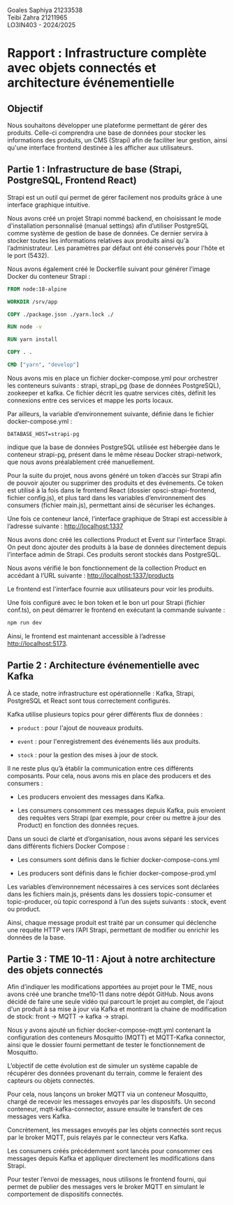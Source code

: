 Goales Saphiya 21233538  
Teibi Zahra 21211965  
LO3IN403 \- 2024/2025

# Rapport : Infrastructure complète avec objets connectés et architecture événementielle

## Objectif

Nous souhaitons développer une plateforme permettant de gérer des produits. Celle-ci comprendra une base de données pour stocker les informations des produits, un CMS (Strapi) afin de faciliter leur gestion, ainsi qu'une interface frontend destinée à les afficher aux utilisateurs.

## Partie 1 : Infrastructure de base (Strapi, PostgreSQL, Frontend React)

Strapi est un outil qui permet de gérer facilement nos produits grâce à une interface graphique intuitive.

Nous avons créé un projet Strapi nommé backend, en choisissant le mode d'installation personnalisé (manual settings) afin d’utiliser PostgreSQL comme système de gestion de base de données. Ce dernier servira à stocker toutes les informations relatives aux produits ainsi qu'à l’administrateur. Les paramètres par défaut ont été conservés pour l'hôte et le port (5432).

Nous avons également créé le Dockerfile suivant pour générer l’image Docker du conteneur Strapi :

   ```dockerfile
FROM node:18-alpine

WORKDIR /srv/app

COPY ./package.json ./yarn.lock ./

RUN node -v 

RUN yarn install 

COPY . . 

CMD ["yarn", "develop"]
   ```

Nous avons mis en place un fichier docker-compose.yml pour orchestrer les conteneurs suivants : strapi, strapi\_pg (base de données PostgreSQL), zookeeper et kafka. Ce fichier décrit les quatre services cités, définit les connexions entre ces services et  mappe les ports locaux.

Par ailleurs, la variable d’environnement suivante, définie dans le fichier docker-compose.yml : 

```env
DATABASE_HOST=strapi-pg 
```

indique que la base de données PostgreSQL utilisée est hébergée dans le conteneur strapi-pg, présent dans le même réseau Docker strapi-network, que nous avons préalablement créé manuellement.

Pour la suite du projet, nous avons généré un token d’accès sur Strapi afin de pouvoir ajouter ou supprimer des produits et des événements. Ce token est utilisé à la fois dans le frontend React (dossier opsci-strapi-frontend, fichier config.js), et plus tard dans les variables d’environnement des consumers (fichier main.js), permettant ainsi de sécuriser les échanges.

Une fois ce conteneur lancé, l’interface graphique de Strapi est accessible à l’adresse suivante : [http://localhost:1337](http://localhost:1337)

Nous avons donc créé les collections Product et Event sur l'interface Strapi. On peut donc ajouter des produits à la base de données directement depuis l'interface admin de Strapi. Ces produits seront stockés dans PostgreSQL.

Nous avons vérifié le bon fonctionnement de la collection Product en accédant à l’URL suivante : [http://localhost:1337/products](http://localhost:1337/products)

Le frontend est l'interface fournie aux utilisateurs pour voir les produits. 

Une fois configuré avec le bon token et le bon url pour Strapi (fichier conf.ts), on peut démarrer le frontend en exécutant la commande suivante :

   ```bash
npm run dev
   ```

Ainsi, le frontend est maintenant accessible à l’adresse [http://localhost:5173](http://localhost:5173).

## Partie 2 : Architecture événementielle avec Kafka

À ce stade, notre infrastructure est opérationnelle : Kafka, Strapi, PostgreSQL et React sont tous correctement configurés.

Kafka utilise plusieurs topics pour gérer différents flux de données :

* `product` : pour l'ajout de nouveaux produits.

* `event` : pour l'enregistrement des événements liés aux produits.

* `stock` : pour la gestion des mises à jour de stock.

Il ne reste plus qu’à établir la communication entre ces différents composants. Pour cela, nous avons mis en place des producers et des consumers :

*  Les producers envoient des messages dans Kafka.

* Les consumers consomment ces messages depuis Kafka, puis envoient des requêtes vers Strapi (par exemple, pour créer ou mettre à jour des Product) en fonction des données reçues.

Dans un souci de clarté et d’organisation, nous avons séparé les services dans différents fichiers Docker Compose :

*  Les consumers sont définis dans le fichier docker-compose-cons.yml

* Les producers sont définis dans le fichier docker-compose-prod.yml

Les variables d’environnement nécessaires à ces services sont déclarées dans les fichiers main.js, présents dans les dossiers topic-consumer et topic-producer, où topic correspond à l’un des sujets suivants : stock, event ou product.

Ainsi, chaque message produit est traité par un consumer qui déclenche une requête HTTP vers l’API Strapi, permettant de modifier ou enrichir les données de la base.

## Partie 3 : TME 10-11 : Ajout à notre architecture des objets connectés

Afin d’indiquer les modifications apportées au projet pour le TME, nous avons créé une branche tme10-11 dans notre dépôt GitHub.
Nous avons décidé de faire une seule vidéo qui parcourt le projet au complet, de l'ajout d'un produit à sa mise à jour via Kafka et montrant la chaine de modification de stock: front -> MQTT -> kafka -> strapi.

Nous y avons ajouté un fichier docker-compose-mqtt.yml contenant la configuration des conteneurs Mosquitto (MQTT) et MQTT-Kafka connector, ainsi que le dossier fourni permettant de tester le fonctionnement de Mosquitto.

L’objectif de cette évolution est de simuler un système capable de récupérer des données provenant du terrain, comme le feraient des capteurs ou objets connectés.

Pour cela, nous lançons un broker MQTT via un conteneur Mosquitto, chargé de recevoir les messages envoyés par les dispositifs. Un second conteneur, mqtt-kafka-connector, assure ensuite le transfert de ces messages vers Kafka.

Concrètement, les messages envoyés par les objets connectés sont reçus par le broker MQTT, puis relayés par le connecteur vers Kafka.

Les consumers créés précédemment sont lancés pour consommer ces messages depuis Kafka et appliquer directement les modifications dans Strapi.

Pour tester l’envoi de messages, nous utilisons le frontend fourni, qui permet de publier des messages vers le broker MQTT en simulant le comportement de dispositifs connectés.
